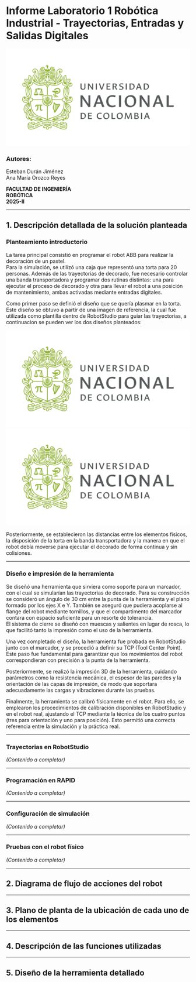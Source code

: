# Informe Laboratorio 1 Robótica Industrial - Trayectorias, Entradas y Salidas Digitales

<img src="Imagenes/logo_3.png" alt="UNAL" width="600"/>

### Autores:  
Esteban Durán Jiménez  
Ana María Orozco Reyes  

**FACULTAD DE INGENIERÍA**  
**ROBÓTICA**  
**2025-II**



---

## 1. Descripción detallada de la solución planteada

### Planteamiento introductorio
La tarea principal consistió en programar el robot ABB para realizar la decoración de un pastel.  
Para la simulación, se utilizó una caja que representó una torta para 20 personas. Además de las trayectorias de decorado, fue necesario controlar una banda transportadora y programar dos rutinas distintas: una para ejecutar el proceso de decorado y otra para llevar el robot a una posición de mantenimiento, ambas activadas mediante entradas digitales.  

Como primer paso se definió el diseño que se quería plasmar en la torta. Este diseño se obtuvo a partir de una imagen de referencia, la cual fue utilizada como plantilla dentro de RobotStudio para guiar las trayectorias, a continuacion se pueden ver los dos diseños planteados:

<img src="Imagenes/logo_3.png" alt="UNAL" width="600"/>
<img src="Imagenes/logo_3.png" alt="UNAL" width="600"/>


Posteriormente, se establecieron las distancias entre los elementos físicos, la disposición de la torta en la banda transportadora y la manera en que el robot debía moverse para ejecutar el decorado de forma continua y sin colisiones.  

---

### Diseño e impresión de la herramienta
Se diseñó una herramienta que sirviera como soporte para un marcador, con el cual se simularían las trayectorias de decorado. Para su construcción se consideró un ángulo de 30 cm entre la punta de la herramienta y el plano formado por los ejes X e Y. También se aseguró que pudiera acoplarse al flange del robot mediante tornillos, y que el compartimento del marcador contara con espacio suficiente para un resorte de tolerancia.  
El sistema de cierre se diseñó con muescas y salientes en lugar de rosca, lo que facilitó tanto la impresión como el uso de la herramienta.  

Una vez completado el diseño, la herramienta fue probada en RobotStudio junto con el marcador, y se procedió a definir su TCP (Tool Center Point). Este paso fue fundamental para garantizar que los movimientos del robot correspondieran con precisión a la punta de la herramienta.  

Posteriormente, se realizó la impresión 3D de la herramienta, cuidando parámetros como la resistencia mecánica, el espesor de las paredes y la orientación de las capas de impresión, de modo que soportara adecuadamente las cargas y vibraciones durante las pruebas.  

Finalmente, la herramienta se calibró físicamente en el robot. Para ello, se emplearon los procedimientos de calibración disponibles en RobotStudio y en el robot real, ajustando el TCP mediante la técnica de los cuatro puntos (tres para orientación y uno para posición). Esto permitió una correcta referencia entre la simulación y la práctica real.  

---

### Trayectorias en RobotStudio
*(Contenido a completar)*  

---

### Programación en RAPID
*(Contenido a completar)*  

---

### Configuración de simulación
*(Contenido a completar)*  

---

### Pruebas con el robot físico
*(Contenido a completar)*  


---

## 2. Diagrama de flujo de acciones del robot

---

## 3. Plano de planta de la ubicación de cada uno de los elementos

---

## 4. Descripción de las funciones utilizadas

---

## 5. Diseño de la herramienta detallado

